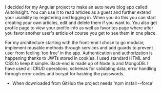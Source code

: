 I decided for my Angular project to make an auto news blog app called AutoInsight. You can use it to read articles as a guest and further extend your usability by registering and logging in. When you do this you can start creating your own articles, edit and delete them if you want to. You also get profile page to view your profile info as well as favorites page where after you favor another user's article of course you get to see them in one place.

For my architecture starting with the front-end I chose to go modular, implement reusable methods through services and add guards to prevent user from feeling 'too free' in the app. Authentication and authorization is happening thanks to JWTs stored in cookies. I used standard HTML and CSS to keep it simple. Back-end is made up of Node.js and MongoDB. I have used all CRUD operations, schemas for validating data, error handling through error codes and bcrypt for hashing the passwords.

* When downloaded from GitHub the project needs 'npm install --force'
